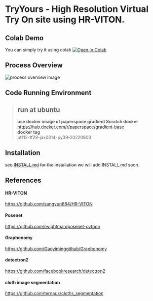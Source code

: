 # TryYours - High Resolution Virtual Try On site using HR-VITON.

## Colab Demo
You can simply try it using colab
[![Open In Colab](https://colab.research.google.com/assets/colab-badge.svg)](https://colab.research.google.com/drive/1fP5Wia4ukTp6WC5FlSa7InW7cOLXCePy?usp=sharing)


## Process Overview
![process overview image](./figures/process_overview.png)

## Code Running Environment
> ## run at ubuntu
> **use docker image of paperspace gradient Scratch docker**\
> https://hub.docker.com/r/paperspace/gradient-base \
> **docker tag** \
> pt112-tf29-jax0314-py39-20220803

## Installation
~~see [INSTALL.md](./INSTALL.md) for the installation~~
we will add INSTALL.md soon.

## References
#### HR-VITON
https://github.com/sangyun884/HR-VITON
#### Posenet
https://github.com/rwightman/posenet-python
#### Graphonomy
https://github.com/Gaoyiminggithub/Graphonomy
#### detectron2
https://github.com/facebookresearch/detectron2
#### cloth image segmentation
https://github.com/ternaus/cloths_segmentation
